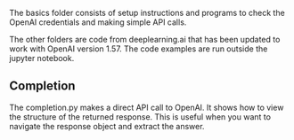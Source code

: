 The basics folder consists of setup instructions and programs to check the OpenAI credentials and making simple API calls.

The other folders are code from deeplearning.ai that has been updated to work with OpenAI version 1.57. The code examples are run outside the jupyter notebook.

## Completion

The completion.py makes a direct API call to OpenAI. It shows how to view the structure of the returned response. This is useful when you want to navigate the response object and extract the answer.

